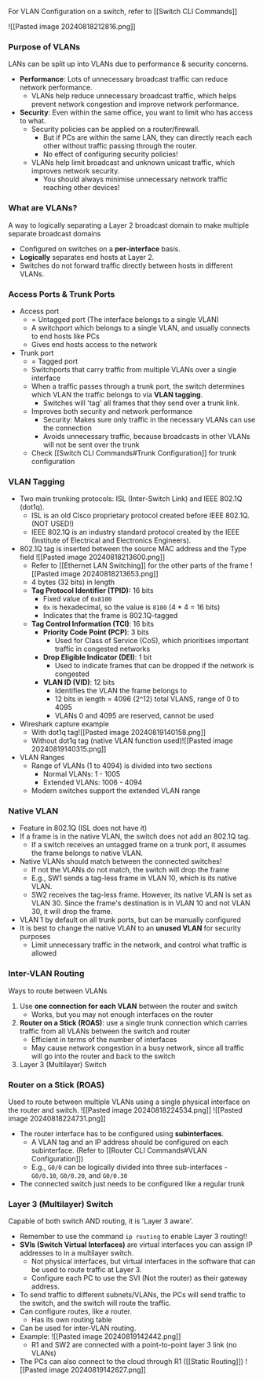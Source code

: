 For VLAN Configuration on a switch, refer to [[Switch CLI Commands]]

![[Pasted image 20240818212816.png]]
### Purpose of VLANs
LANs can be split up into VLANs due to performance & security concerns.
- **Performance**: Lots of unnecessary broadcast traffic can reduce network performance.
	- VLANs help reduce unnecessary broadcast traffic, which helps prevent network congestion and improve network performance.
- **Security**: Even within the same office, you want to limit who has access to what.
	- Security policies can be applied on a router/firewall.
		- But if PCs are within the same LAN, they can directly reach each other without traffic passing through the router.
		- No effect of configuring security policies!
	- VLANs help limit broadcast and unknown unicast traffic, which improves network security.
		- You should always minimise unnecessary network traffic reaching other devices!
### What are VLANs?
A way to logically separating a Layer 2 broadcast domain to make multiple separate broadcast domains
- Configured on switches on a **per-interface** basis.
- **Logically** separates end hosts at Layer 2.
- Switches do not forward traffic directly between hosts in different VLANs.
### Access Ports & Trunk Ports
- Access port
	- = Untagged port (The interface belongs to a single VLAN)
	- A switchport which belongs to a single VLAN, and usually connects to end hosts like PCs
	- Gives end hosts access to the network
- Trunk port
	- = Tagged port
	- Switchports that carry traffic from multiple VLANs over a single interface
	- When a traffic passes through a trunk port, the switch determines which VLAN the traffic belongs to via **VLAN tagging**.
		- Switches will 'tag' all frames that they send over a trunk link.
	- Improves both security and network performance
		- Security: Makes sure only traffic in the necessary VLANs can use the connection
		- Avoids unnecessary traffic, because broadcasts in other VLANs will not be sent over the trunk
	- Check [[Switch CLI Commands#Trunk Configuration]] for trunk configuration
### VLAN Tagging
- Two main trunking protocols: ISL (Inter-Switch Link) and IEEE 802.1Q (dot1q).
	- ISL is an old Cisco proprietary protocol created before IEEE 802.1Q. (NOT USED!)
	- IEEE 802.1Q is an industry standard protocol created by the IEEE (Institute of Electrical and Electronics Engineers).
- 802.1Q tag is inserted between the source MAC address and the Type field
	![[Pasted image 20240818213600.png]]
	- Refer to [[Ethernet LAN Switching]] for the other parts of the frame
	![[Pasted image 20240818213653.png]]
	- 4 bytes (32 bits) in length
	- **Tag Protocol Identifier (TPID):** 16 bits
		- Fixed value of `0x8100` 
		- `0x` is hexadecimal, so the value is `8100` (4 * 4 = 16 bits)
		- Indicates that the frame is 802.1Q-tagged
	- **Tag Control Information (TCI)**: 16 bits
		- **Priority Code Point (PCP)**: 3 bits
			- Used for Class of Service (CoS), which prioritises important traffic in congested networks
		- **Drop Eligible Indicator (DEI)**: 1 bit
			- Used to indicate frames that can be dropped if the network is congested 
		- **VLAN ID (VID)**: 12 bits
			- Identifies the VLAN the frame belongs to
			- 12 bits in length = 4096 (2^12) total VLANS, range of 0 to 4095
			- VLANs 0 and 4095 are reserved, cannot be used
- Wireshark capture example
	- With dot1q tag![[Pasted image 20240819140158.png]]
	- Without dot1q tag (native VLAN function used)![[Pasted image 20240819140315.png]]
- VLAN Ranges
	- Range of VLANs (1 to 4094) is divided into two sections
		- Normal VLANs: 1 - 1005
		- Extended VLANs: 1006 - 4094
	- Modern switches support the extended VLAN range
### Native VLAN
- Feature in 802.1Q (ISL does not have it)
- If a frame is in the native VLAN, the switch does not add an 802.1Q tag.
	- If a switch receives an untagged frame on a trunk port, it assumes the frame belongs to native VLAN.
- Native VLANs should match between the connected switches!
	- If not the VLANs do not match, the switch will drop the frame
	- E.g., SW1 sends a tag-less frame in VLAN 10, which is its native VLAN.
	- SW2 receives the tag-less frame. However, its native VLAN is set as VLAN 30. Since the frame's destination is in VLAN 10 and not VLAN 30, it will drop the frame. 
- VLAN 1 by default on all trunk ports, but can be manually configured 
- It is best to change the native VLAN to an **unused VLAN** for security purposes
	- Limit unnecessary traffic in the network, and control what traffic is allowed
### Inter-VLAN Routing
Ways to route between VLANs
1. Use **one connection for each VLAN** between the router and switch
	- Works, but you may not enough interfaces on the router
2. **Router on a Stick (ROAS)**: use a single trunk connection which carries traffic from all VLANs between the switch and router
	- Efficient in terms of the number of interfaces
	- May cause network congestion in a busy network, since all traffic will go into the router and back to the switch
3. Layer 3 (Multilayer) Switch
### Router on a Stick (ROAS)
Used to route between multiple VLANs using a single physical interface on the router and switch.
![[Pasted image 20240818224534.png]]
![[Pasted image 20240818224731.png]]
- The router interface has to be configured using **subinterfaces**.
	- A VLAN tag and an IP address should be configured on each subinterface. (Refer to [[Router CLI Commands#VLAN Configuration]])
	- E.g., `G0/0` can be logically divided into three sub-interfaces - `G0/0.10`, `G0/0.20`, and `G0/0.30`
- The connected switch just needs to be configured like a regular trunk 
### Layer 3 (Multilayer) Switch
Capable of both switch AND routing, it is 'Layer 3 aware'.
- Remember to use the command `ip routing` to enable Layer 3 routing!!
- **SVIs (Switch Virtual Interfaces)** are virtual interfaces you can assign IP addresses to in a multilayer switch.
	- Not physical interfaces, but virtual interfaces in the software that can be used to route traffic at Layer 3.
	- Configure each PC to use the SVI (Not the router) as their gateway address. 
- To send traffic to different subnets/VLANs, the PCs will send traffic to the switch, and the switch will route the traffic.
- Can configure routes, like a router.
	- Has its own routing table
- Can be used for inter-VLAN routing.
- Example: ![[Pasted image 20240819142442.png]]
	- R1 and SW2 are connected with a point-to-point layer 3 link (no VLANs)
- The PCs can also connect to the cloud through R1 ([[Static Routing]]) ![[Pasted image 20240819142627.png]]